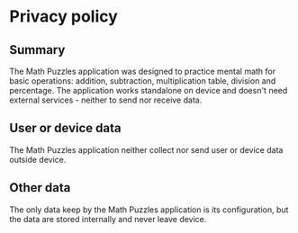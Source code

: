 # Privacy policy

## Summary
The Math Puzzles application was designed to practice mental math for basic operations: addition,
subtraction, multiplication table, division and percentage. The application works standalone
on device and doesn't need external services - neither to send nor receive data.

## User or device data
The Math Puzzles application neither collect nor send user or device data outside device.

## Other data
The only data keep by the Math Puzzles application is its configuration, but the data are stored
internally and never leave device.